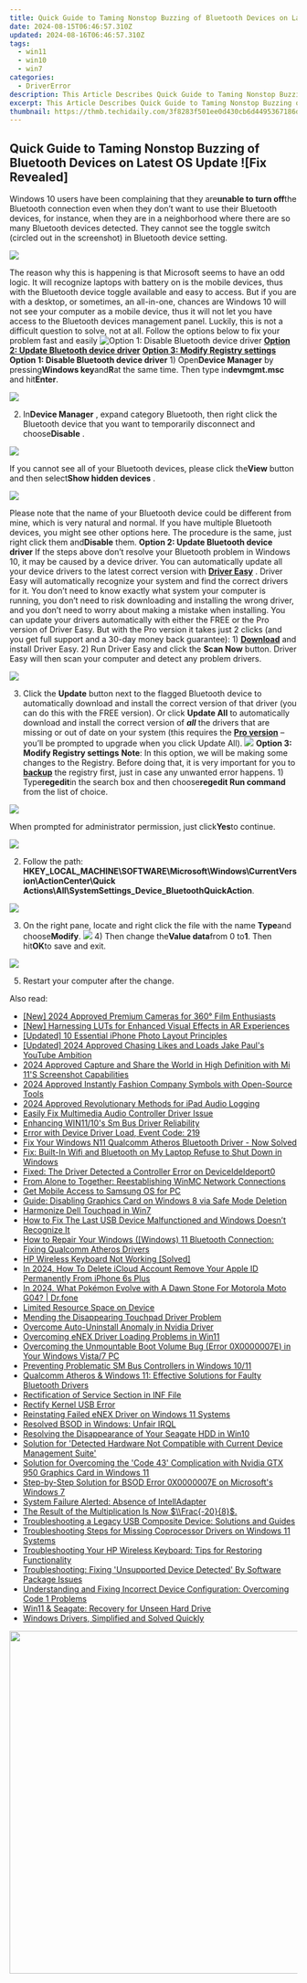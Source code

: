 ```yaml
---
title: Quick Guide to Taming Nonstop Buzzing of Bluetooth Devices on Latest OS Update ![Fix Revealed]
date: 2024-08-15T06:46:57.310Z
updated: 2024-08-16T06:46:57.310Z
tags:
  - win11
  - win10
  - win7
categories:
  - DriverError
description: This Article Describes Quick Guide to Taming Nonstop Buzzing of Bluetooth Devices on Latest OS Update ![Fix Revealed]
excerpt: This Article Describes Quick Guide to Taming Nonstop Buzzing of Bluetooth Devices on Latest OS Update ![Fix Revealed]
thumbnail: https://thmb.techidaily.com/3f8283f501ee0d430cb6d4495367186d5cee7442e26fa273382b19ae26cbaade.png
---
```


## Quick Guide to Taming Nonstop Buzzing of Bluetooth Devices on Latest OS Update ![Fix Revealed]

Windows 10 users have been complaining that they are**unable to turn off**the Bluetooth connection even when they don’t want to use their Bluetooth devices, for instance, when they are in a neighborhood where there are so many Bluetooth devices detected. They cannot see the toggle switch (circled out in the screenshot) in Bluetooth device setting.

![](https://images.drivereasy.com/wp-content/uploads/2016/11/manage-bluetooth-devices.jpg)

The reason why this is happening is that Microsoft seems to have an odd logic. It will recognize laptops with battery on is the mobile devices, thus with the Bluetooth device toggle available and easy to access. But if you are with a desktop, or sometimes, an all-in-one, chances are Windows 10 will not see your computer as a mobile device, thus it will not let you have access to the Bluetooth devices management panel. Luckily, this is not a difficult question to solve, not at all. Follow the options below to fix your problem fast and easily ![**Option 1: Disable Bluetooth device driver**](https://boody-eco-wear.pxf.io/qyo4oo) [**Option 2: Update Bluetooth device driver**](https://propmoneyinc.pxf.io/q4jzdy) [**Option 3: Modify Registry settings**](https://united.elfm.net/zqobdx)   **Option 1: Disable Bluetooth device driver** 1) Open**Device Manager** by pressing**Windows key**and**R**at the same time. Then type in**devmgmt.msc** and hit**Enter**.

![](https://images.drivereasy.com/wp-content/uploads/2016/11/devmgmt-msc.png)

 2) In**Device Manager** , expand category Bluetooth, then right click the Bluetooth device that you want to temporarily disconnect and choose**Disable** .

![](https://images.drivereasy.com/wp-content/uploads/2016/11/disable-bluetooth-device-manager.jpg)

 If you cannot see all of your Bluetooth devices, please click the**View** button and then select**Show hidden devices** .

![](https://images.drivereasy.com/wp-content/uploads/2016/11/show-hidden-devices.png)

 Please note that the name of your Bluetooth device could be different from mine, which is very natural and normal. If you have multiple Bluetooth devices, you might see other options here. The procedure is the same, just right click them and**Disable** them.   **Option 2: Update Bluetooth device driver** If the steps above don’t resolve your Bluetooth problem in Windows 10, it may be caused by a device driver.  You can automatically update all your device drivers to the latest correct version with **[Driver Easy](https://tools.techidaily.com/drivereasy/download/)**  .  Driver Easy will automatically recognize your system and find the correct drivers for it. You don’t need to know exactly what system your computer is running, you don’t need to risk downloading and installing the wrong driver, and you don’t need to worry about making a mistake when installing. You can update your drivers automatically with either the FREE or the Pro version of Driver Easy. But with the Pro version it takes just 2 clicks (and you get full support and a 30-day money back guarantee): 1) **[Download](https://tools.techidaily.com/drivereasy/download/)**  and install Driver Easy. 2) Run Driver Easy and click the **Scan Now**  button. Driver Easy will then scan your computer and detect any problem drivers.

![](https://images.drivereasy.com/wp-content/uploads/2017/06/img_594b60655cf90.png)

3) Click the **Update** button next to the flagged Bluetooth device to automatically download and install the correct version of that driver (you can do this with the FREE version). Or click **Update All** to automatically download and install the correct version of **_all_**  the drivers that are missing or out of date on your system (this requires the [**Pro version**](https://tools.techidaily.com/drivereasy/download/)  – you’ll be prompted to upgrade when you click Update All). ![](https://images.drivereasy.com/wp-content/uploads/2017/04/img_58e613efeb2c3.jpg)   **Option 3: Modify Registry settings** **Note**: In this option, we will be making some changes to the Registry. Before doing that, it is very important for you to [**backup**](https://tools.techidaily.com/drivereasy/download/) the registry first, just in case any unwanted error happens. 1) Type**regedit**in the search box and then choose**regedit Run command** from the list of choice.

![](https://images.drivereasy.com/wp-content/uploads/2016/11/regedit-run-command.png)

When prompted for administrator permission, just click**Yes**to continue.

![](https://images.drivereasy.com/wp-content/uploads/2016/11/uac.png)

2) Follow the path:   **HKEY\_LOCAL\_MACHINE\\SOFTWARE\\Microsoft\\Windows\\CurrentVersion\\ActionCenter\\Quick Actions\\All\\SystemSettings\_Device\_BluetoothQuickAction**.

![](https://images.drivereasy.com/wp-content/uploads/2016/11/hkey_local_machinesoftwaremicrosoftwindowscurrentversionactioncenterquick-actionsallsystemsettings_device_bluetoothquickaction.png)

3) On the right pane, locate and right click the file with the name **Type**and choose**Modify**. ![](https://images.drivereasy.com/wp-content/uploads/2016/11/modify-value.png) 4) Then change the**Value data**from 0 to**1**. Then hit**OK**to save and exit.

![](https://images.drivereasy.com/wp-content/uploads/2016/11/value-data.png)

5) Restart your computer after the change.

<ins class="adsbygoogle"
     style="display:block"
     data-ad-format="autorelaxed"
     data-ad-client="ca-pub-7571918770474297"
     data-ad-slot="1223367746"></ins>



<ins class="adsbygoogle"
     style="display:block"
     data-ad-client="ca-pub-7571918770474297"
     data-ad-slot="8358498916"
     data-ad-format="auto"
     data-full-width-responsive="true"></ins>

<span class="atpl-alsoreadstyle">Also read:</span>
<div><ul>
<li><a href="https://article-files.techidaily.com/new-2024-approved-premium-cameras-for-360-film-enthusiasts/"><u>[New] 2024 Approved  Premium Cameras for 360° Film Enthusiasts</u></a></li>
<li><a href="https://some-knowledge.techidaily.com/new-harnessing-luts-for-enhanced-visual-effects-in-ar-experiences/"><u>[New] Harnessing LUTs for Enhanced Visual Effects in AR Experiences</u></a></li>
<li><a href="https://extra-tips.techidaily.com/updated-10-essential-iphone-photo-layout-principles/"><u>[Updated] 10 Essential iPhone Photo Layout Principles</u></a></li>
<li><a href="https://facebook-video-share.techidaily.com/updated-2024-approved-chasing-likes-and-loads-jake-pauls-youtube-ambition/"><u>[Updated] 2024 Approved  Chasing Likes and Loads  Jake Paul's YouTube Ambition</u></a></li>
<li><a href="https://video-screen-grab.techidaily.com/2024-approved-capture-and-share-the-world-in-high-definition-with-mi-11s-screenshot-capabilities/"><u>2024 Approved  Capture and Share the World in High Definition with Mi 11'S Screenshot Capabilities</u></a></li>
<li><a href="https://extra-skills.techidaily.com/2024-approved-instantly-fashion-company-symbols-with-open-source-tools/"><u>2024 Approved  Instantly Fashion Company Symbols with Open-Source Tools</u></a></li>
<li><a href="https://screen-activity-recording.techidaily.com/2024-approved-revolutionary-methods-for-ipad-audio-logging/"><u>2024 Approved  Revolutionary Methods for iPad Audio Logging</u></a></li>
<li><a href="https://driver-error.techidaily.com/easily-fix-multimedia-audio-controller-driver-issue/"><u>Easily Fix Multimedia Audio Controller Driver Issue</u></a></li>
<li><a href="https://driver-error.techidaily.com/enhancing-win1110s-sm-bus-driver-reliability/"><u>Enhancing WIN11/10's Sm Bus Driver Reliability</u></a></li>
<li><a href="https://driver-error.techidaily.com/error-with-device-driver-load-event-code-219/"><u>Error with Device Driver Load, Event Code: 219</u></a></li>
<li><a href="https://driver-error.techidaily.com/fix-your-windows-n11-qualcomm-atheros-bluetooth-driver-now-solved/"><u>Fix Your Windows N11 Qualcomm Atheros Bluetooth Driver - Now Solved</u></a></li>
<li><a href="https://driver-error.techidaily.com/fix-built-in-wifi-and-bluetooth-on-my-laptop-refuse-to-shut-down-in-windows/"><u>Fix: Built-In Wifi and Bluetooth on My Laptop Refuse to Shut Down in Windows</u></a></li>
<li><a href="https://driver-error.techidaily.com/fixed-the-driver-detected-a-controller-error-on-deviceideideport0/"><u>Fixed: The Driver Detected a Controller Error on DeviceIdeIdeport0</u></a></li>
<li><a href="https://games-able.techidaily.com/from-alone-to-together-reestablishing-winmc-network-connections/"><u>From Alone to Together: Reestablishing WinMC Network Connections</u></a></li>
<li><a href="https://driver-error.techidaily.com/get-mobile-access-to-samsung-os-for-pc/"><u>Get Mobile Access to Samsung OS for PC</u></a></li>
<li><a href="https://driver-error.techidaily.com/guide-disabling-graphics-card-on-windows-8-via-safe-mode-deletion/"><u>Guide: Disabling Graphics Card on Windows 8 via Safe Mode Deletion</u></a></li>
<li><a href="https://driver-error.techidaily.com/harmonize-dell-touchpad-in-win7/"><u>Harmonize Dell Touchpad in Win7</u></a></li>
<li><a href="https://driver-error.techidaily.com/how-to-fix-the-last-usb-device-malfunctioned-and-windows-doesnt-recognize-it/"><u>How to Fix The Last USB Device Malfunctioned and Windows Doesn’t Recognize It</u></a></li>
<li><a href="https://driver-error.techidaily.com/how-to-repair-your-windows-windows-11-bluetooth-connection-fixing-qualcomm-atheros-drivers/"><u>How to Repair Your Windows ([Windows) 11 Bluetooth Connection: Fixing Qualcomm Atheros Drivers</u></a></li>
<li><a href="https://driver-error.techidaily.com/hp-wireless-keyboard-not-working-solved/"><u>HP Wireless Keyboard Not Working [Solved]</u></a></li>
<li><a href="https://apple-account.techidaily.com/in-2024-how-to-delete-icloud-account-remove-your-apple-id-permanently-from-iphone-6s-plus-by-drfone-ios/"><u>In 2024, How To Delete iCloud Account Remove Your Apple ID Permanently From iPhone 6s Plus</u></a></li>
<li><a href="https://android-pokemon-go.techidaily.com/in-2024-what-pokemon-evolve-with-a-dawn-stone-for-motorola-moto-g04-drfone-by-drfone-virtual-android/"><u>In 2024, What Pokémon Evolve with A Dawn Stone For Motorola Moto G04? | Dr.fone</u></a></li>
<li><a href="https://driver-error.techidaily.com/limited-resource-space-on-device/"><u>Limited Resource Space on Device</u></a></li>
<li><a href="https://driver-error.techidaily.com/mending-the-disappearing-touchpad-driver-problem/"><u>Mending the Disappearing Touchpad Driver Problem</u></a></li>
<li><a href="https://driver-error.techidaily.com/overcome-auto-uninstall-anomaly-in-nvidia-driver/"><u>Overcome Auto-Uninstall Anomaly in Nvidia Driver</u></a></li>
<li><a href="https://driver-error.techidaily.com/overcoming-enex-driver-loading-problems-in-win11/"><u>Overcoming eNEX Driver Loading Problems in Win11</u></a></li>
<li><a href="https://driver-error.techidaily.com/overcoming-the-unmountable-boot-volume-bug-error-0x0000007e-in-your-windows-vista7-pc/"><u>Overcoming the Unmountable Boot Volume Bug (Error 0X0000007E) in Your Windows Vista/7 PC</u></a></li>
<li><a href="https://driver-error.techidaily.com/preventing-problematic-sm-bus-controllers-in-windows-1011/"><u>Preventing Problematic SM Bus Controllers in Windows 10/11</u></a></li>
<li><a href="https://driver-error.techidaily.com/qualcomm-atheros-and-windows-11-effective-solutions-for-faulty-bluetooth-drivers/"><u>Qualcomm Atheros & Windows 11: Effective Solutions for Faulty Bluetooth Drivers</u></a></li>
<li><a href="https://driver-error.techidaily.com/rectification-of-service-section-in-inf-file/"><u>Rectification of Service Section in INF File</u></a></li>
<li><a href="https://driver-error.techidaily.com/rectify-kernel-usb-error/"><u>Rectify Kernel USB Error</u></a></li>
<li><a href="https://driver-error.techidaily.com/reinstating-failed-enex-driver-on-windows-11-systems/"><u>Reinstating Failed eNEX Driver on Windows 11 Systems</u></a></li>
<li><a href="https://driver-error.techidaily.com/resolved-bsod-in-windows-unfair-irql/"><u>Resolved BSOD in Windows: Unfair IRQL</u></a></li>
<li><a href="https://driver-error.techidaily.com/resolving-the-disappearance-of-your-seagate-hdd-in-win10/"><u>Resolving the Disappearance of Your Seagate HDD in Win10</u></a></li>
<li><a href="https://driver-error.techidaily.com/solution-for-detected-hardware-not-compatible-with-current-device-management-suite/"><u>Solution for 'Detected Hardware Not Compatible with Current Device Management Suite'</u></a></li>
<li><a href="https://driver-error.techidaily.com/solution-for-overcoming-the-code-43-complication-with-nvidia-gtx-950-graphics-card-in-windows-11/"><u>Solution for Overcoming the 'Code 43' Complication with Nvidia GTX 950 Graphics Card in Windows 11</u></a></li>
<li><a href="https://driver-error.techidaily.com/step-by-step-solution-for-bsod-error-0x0000007e-on-microsofts-windows-7/"><u>Step-by-Step Solution for BSOD Error 0X0000007E on Microsoft's Windows 7</u></a></li>
<li><a href="https://driver-error.techidaily.com/system-failure-alerted-absence-of-intelladapter/"><u>System Failure Alerted: Absence of IntellAdapter</u></a></li>
<li><a href="https://hardware-updates.techidaily.com/1722959867163-the-result-of-the-multiplication-is-now-frac-208/"><u>The Result of the Multiplication Is Now $\\Frac{-20}{8}$.</u></a></li>
<li><a href="https://driver-error.techidaily.com/troubleshooting-a-legacy-usb-composite-device-solutions-and-guides/"><u>Troubleshooting a Legacy USB Composite Device: Solutions and Guides</u></a></li>
<li><a href="https://driver-error.techidaily.com/troubleshooting-steps-for-missing-coprocessor-drivers-on-windows-11-systems/"><u>Troubleshooting Steps for Missing Coprocessor Drivers on Windows 11 Systems</u></a></li>
<li><a href="https://driver-error.techidaily.com/troubleshooting-your-hp-wireless-keyboard-tips-for-restoring-functionality/"><u>Troubleshooting Your HP Wireless Keyboard: Tips for Restoring Functionality</u></a></li>
<li><a href="https://driver-error.techidaily.com/troubleshooting-fixing-unsupported-device-detected-by-software-package-issues/"><u>Troubleshooting: Fixing 'Unsupported Device Detected' By Software Package Issues</u></a></li>
<li><a href="https://driver-error.techidaily.com/understanding-and-fixing-incorrect-device-configuration-overcoming-code-1-problems/"><u>Understanding and Fixing Incorrect Device Configuration: Overcoming Code 1 Problems</u></a></li>
<li><a href="https://driver-error.techidaily.com/win11-and-seagate-recovery-for-unseen-hard-drive/"><u>Win11 & Seagate: Recovery for Unseen Hard Drive</u></a></li>
<li><a href="https://driver-error.techidaily.com/windows-drivers-simplified-and-solved-quickly/"><u>Windows Drivers, Simplified and Solved Quickly</u></a></li>
</ul></div>

<!-- affiliate ads begin -->
<a href="https://appsumo.8odi.net/c/5597632/2082532/7443" target="_top" id="2082532"><img src="//a.impactradius-go.com/display-ad/7443-2082532" border="0" alt="" width="1200" height="600"/></a><img height="0" width="0" src="https://appsumo.8odi.net/i/5597632/2082532/7443" style="position:absolute;visibility:hidden;" border="0" />
<!-- affiliate ads end -->